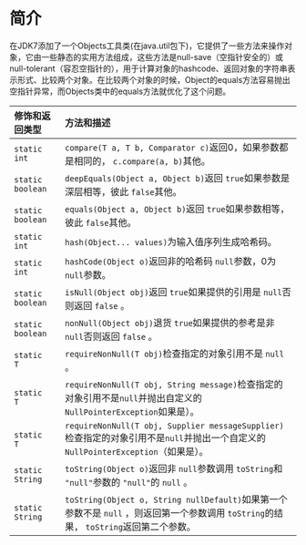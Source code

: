 # 简介

在JDK7添加了一个Objects工具类(在java.util包下)，它提供了一些方法来操作对象，它由一些静态的实用方法组成，这些方法是null-save（空指针安全的）或null-tolerant（容忍空指针的），用于计算对象的hashcode、返回对象的字符串表示形式、比较两个对象。在比较两个对象的时候，Object的equals方法容易抛出空指针异常，而Objects类中的equals方法就优化了这个问题。



| 修饰和返回类型 | 方法和描述                                       |
| :------------------- | :----------------------------------------------------------- |
| `static  int`     | `compare(T a, T b, Comparator c)`返回0，如果参数都是相同的， `c.compare(a, b)`其他。 |
| `static boolean`  | `deepEquals(Object a, Object b)`返回 `true`如果参数是深层相等，彼此 `false`其他。 |
| `static boolean`  | `equals(Object a, Object b)`返回 `true`如果参数相等，彼此 `false`其他。 |
| `static int`      | `hash(Object... values)`为输入值序列生成哈希码。             |
| `static int`      | `hashCode(Object o)`返回非的哈希码 `null`参数，0为 `null`参数。 |
| `static boolean`  | `isNull(Object obj)`返回 `true`如果提供的引用是 `null`否则返回 `false` 。 |
| `static boolean`  | `nonNull(Object obj)`退货 `true`如果提供的参考是非 `null`否则返回 `false` 。 |
| `static  T`       | `requireNonNull(T obj)`检查指定的对象引用不是 `null` 。      |
| `static  T`       | `requireNonNull(T obj, String message)`检查指定的对象引用不是`null`并抛出自定义的`NullPointerException`如果是）。 |
| `static  T`       | `requireNonNull(T obj, Supplier messageSupplier)`检查指定的对象引用不是`null`并抛出一个自定义的`NullPointerException`（如果是）。 |
| `static String`   | `toString(Object o)`返回非 `null`参数调用 `toString`和 `"null"`参数的 `"null"`的 `null` 。 |
| `static String`   | `toString(Object o, String nullDefault)`如果第一个参数不是 `null` ，则返回第一个参数调用 `toString`的结果， `toString`返回第二个参数。 |



